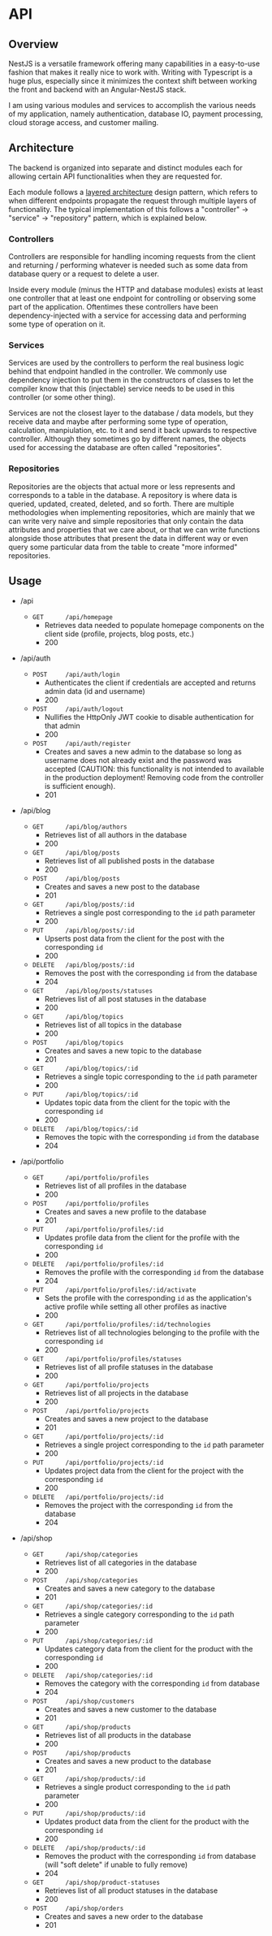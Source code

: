 # API

## Overview

NestJS is a versatile framework offering many capabilities in a easy-to-use fashion that makes it really nice to work with. Writing with Typescript is a huge plus, especially since it minimizes the context shift between working the front and backend with an Angular-NestJS stack. 

I am using various modules and services to accomplish the various needs of my application, namely authentication, database IO, payment processing, cloud storage access, and customer mailing.

## Architecture

The backend is organized into separate and distinct modules each for allowing certain API functionalities when they are requested for.

Each module follows a [layered architecture](https://en.wikipedia.org/wiki/Multitier_architecture) design pattern, which refers to when different endpoints propagate the request through multiple layers of functionality. The typical implementation of this follows a "controller" -> "service" -> "repository" pattern, which is explained below.

### Controllers

Controllers are responsible for handling incoming requests from the client and returning / performing whatever is needed such as some data from database query or a request to delete a user.

Inside every module (minus the HTTP and database modules) exists at least one controller that at least one endpoint for controlling or observing some part of the application. Oftentimes these controllers have been dependency-injected with a service for accessing data and performing some type of operation on it.

### Services

Services are used by the controllers to perform the real business logic behind that endpoint handled in the controller. We commonly use dependency injection to put them in the constructors of classes to let the compiler know that this (injectable) service needs to be used in this controller (or some other thing).

Services are not the closest layer to the database / data models, but they receive data and maybe after performing some type of operation, calculation, manpiulation, etc. to it and send it back upwards to respective controller. Although they sometimes go by different names, the objects used for accessing the database are often called "repositories".

### Repositories

Repositories are the objects that actual more or less represents and corresponds to a table in the database. A repository is where data is queried, updated, created, deleted, and so forth. There are multiple methodologies when implementing repositories, which are mainly that we can write very naive and simple repositories that only contain the data attributes and properties that we care about, or that we can write functions alongside those attributes that present the data in different way or even query some particular data from the table to create "more informed" repositories.

## Usage

- /api
    - `GET      /api/homepage`
        - Retrieves data needed to populate homepage components on the client side (profile, projects, blog posts, etc.)
        - 200

- /api/auth
    - `POST     /api/auth/login`
        - Authenticates the client if credentials are accepted and returns admin data (id and username)
        - 200
    - `POST     /api/auth/logout`
        - Nullifies the HttpOnly JWT cookie to disable authentication for that admin
        - 200
    - `POST     /api/auth/register`
        - Creates and saves a new admin to the database so long as username does not already exist and the password was accepted (CAUTION: this functionality is not intended to available in the production deployment! Removing code from the controller is sufficient enough).
        - 201

- /api/blog
    - `GET      /api/blog/authors`
        - Retrieves list of all authors in the database
        - 200
    - `GET      /api/blog/posts`
        - Retrieves list of all published posts in the database
        - 200
    - `POST     /api/blog/posts`
        - Creates and saves a new post to the database
        - 201
    - `GET      /api/blog/posts/:id`
        - Retrieves a single post corresponding to the `id` path parameter
        - 200
    - `PUT      /api/blog/posts/:id`
        - Upserts post data from the client for the post with the corresponding `id`
        - 200
    - `DELETE   /api/blog/posts/:id`
        - Removes the post with the corresponding `id` from the database
        - 204
    - `GET      /api/blog/posts/statuses`
        - Retrieves list of all post statuses in the database
        - 200
    - `GET      /api/blog/topics`
        - Retrieves list of all topics in the database
        - 200
    - `POST     /api/blog/topics`
        - Creates and saves a new topic to the database
        - 201
    - `GET      /api/blog/topics/:id`
        - Retrieves a single topic corresponding to the `id` path parameter
        - 200
    - `PUT      /api/blog/topics/:id`
        - Updates topic data from the client for the topic with the corresponding `id`
        - 200
    - `DELETE   /api/blog/topics/:id`
        - Removes the topic with the corresponding `id` from the database
        - 204

- /api/portfolio
    - `GET      /api/portfolio/profiles`
        - Retrieves list of all profiles in the database
        - 200
    - `POST     /api/portfolio/profiles`
        - Creates and saves a new profile to the database
        - 201
    - `PUT      /api/portfolio/profiles/:id`
        - Updates profile data from the client for the profile with the corresponding `id`
        - 200
    - `DELETE   /api/portfolio/profiles/:id`
        - Removes the profile with the corresponding `id` from the database
        - 204
    - `PUT      /api/portfolio/profiles/:id/activate`
        - Sets the profile with the corresponding `id` as the application's active profile while setting all other profiles as inactive
        - 200
    - `GET      /api/portfolio/profiles/:id/technologies`
        - Retrieves list of all technologies belonging to the profile with the corresponding `id`
        - 200
    - `GET      /api/portfolio/profiles/statuses`
        - Retrieves list of all profile statuses in the database
        - 200
    - `GET      /api/portfolio/projects`
        - Retrieves list of all projects in the database
        - 200
    - `POST     /api/portfolio/projects`
        - Creates and saves a new project to the database
        - 201
    - `GET      /api/portfolio/projects/:id`
        - Retrieves a single project corresponding to the `id` path parameter
        - 200
    - `PUT      /api/portfolio/projects/:id`
        - Updates project data from the client for the project with the corresponding `id`
        - 200
    - `DELETE   /api/portfolio/projects/:id`
        - Removes the project with the corresponding `id` from the database
        - 204

- /api/shop
    - `GET      /api/shop/categories`
        - Retrieves list of all categories in the database
        - 200
    - `POST     /api/shop/categories`
        - Creates and saves a new category to the database
        - 201
    - `GET      /api/shop/categories/:id`
        - Retrieves a single category corresponding to the `id` path parameter
        - 200
    - `PUT      /api/shop/categories/:id`
        - Updates category data from the client for the product with the corresponding `id`
        - 200
    - `DELETE   /api/shop/categories/:id`
        - Removes the category with the corresponding `id` from database
        - 204
    - `POST     /api/shop/customers`
        - Creates and saves a new customer to the database
        - 201
    - `GET      /api/shop/products`
        - Retrieves list of all products in the database
        - 200
    - `POST     /api/shop/products`
        - Creates and saves a new product to the database
        - 201
    - `GET      /api/shop/products/:id`
        - Retrieves a single product corresponding to the `id` path parameter
        - 200
    - `PUT      /api/shop/products/:id`
        - Updates product data from the client for the product with the corresponding `id`
        - 200
    - `DELETE   /api/shop/products/:id`
        - Removes the product with the corresponding `id` from database (will "soft delete" if unable to fully remove)
        - 204
    - `GET      /api/shop/product-statuses`
        - Retrieves list of all product statuses in the database
        - 200
    - `POST     /api/shop/orders`
        - Creates and saves a new order to the database
        - 201
        